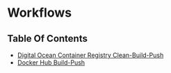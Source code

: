 # Workflows

## Table Of Contents
- [Digital Ocean Container Registry Clean-Build-Push](./workflow-guides/DOCR-Clean-Build-Push.md)
- [Docker Hub Build-Push](./workflow-guides/DockerHub-Build-Push.md)

